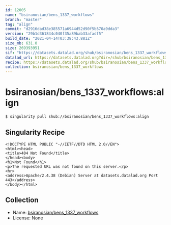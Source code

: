 ```yaml
---
id: 12005
name: "bsiranosian/bens_1337_workflows"
branch: "master"
tag: "align"
commit: "d2916dad38e385571a6944d52d90f5b570a9dda3"
version: "29b1d361844c040f35a89bab33afadf5"
build_date: "2021-04-14T03:38:43.881Z"
size_mb: 631.0
size: 269393951
sif: "https://datasets.datalad.org/shub/bsiranosian/bens_1337_workflows/align/2021-04-14-d2916dad-29b1d361/29b1d361844c040f35a89bab33afadf5.sif"
datalad_url: https://datasets.datalad.org?dir=/shub/bsiranosian/bens_1337_workflows/align/2021-04-14-d2916dad-29b1d361/
recipe: https://datasets.datalad.org/shub/bsiranosian/bens_1337_workflows/align/2021-04-14-d2916dad-29b1d361/Singularity
collection: bsiranosian/bens_1337_workflows
---
```


# bsiranosian/bens_1337_workflows:align

```bash
$ singularity pull shub://bsiranosian/bens_1337_workflows:align
```

## Singularity Recipe

```singularity
<!DOCTYPE HTML PUBLIC "-//IETF//DTD HTML 2.0//EN">
<html><head>
<title>404 Not Found</title>
</head><body>
<h1>Not Found</h1>
<p>The requested URL was not found on this server.</p>
<hr>
<address>Apache/2.4.38 (Debian) Server at datasets.datalad.org Port 443</address>
</body></html>
```

## Collection

 - Name: [bsiranosian/bens_1337_workflows](https://github.com/bsiranosian/bens_1337_workflows)
 - License: None

